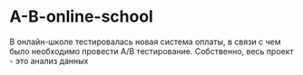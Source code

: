 # A-B-online-school

В онлайн-школе тестировалась новая система оплаты, в связи с чем было необходимо провести A/B тестирование. Собственно, весь проект - это анализ данных 
